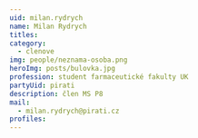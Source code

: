 ```yaml
---
uid: milan.rydrych
name: Milan Rydrych
titles:
category:
  - clenove
img: people/neznama-osoba.png
heroImg: posts/bulovka.jpg
profession: student farmaceutické fakulty UK
partyUid: pirati
description: člen MS P8
mail:
  - milan.rydrych@pirati.cz
profiles:
---
```




